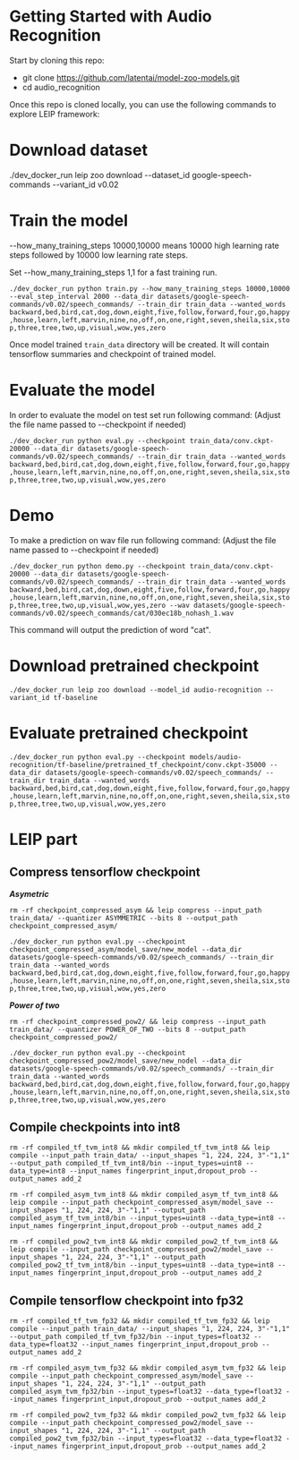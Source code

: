 # Getting Started with Audio Recognition

Start by cloning this repo:
* git clone https://github.com/latentai/model-zoo-models.git
* cd audio_recognition

Once this repo is cloned locally, you can use the following commands to explore LEIP framework:


# Download dataset

./dev_docker_run leip zoo download --dataset_id google-speech-commands --variant_id v0.02

# Train the model

--how_many_training_steps 10000,10000 means 10000 high learning rate steps followed by 10000 low learning rate steps.

Set --how_many_training_steps 1,1 for a fast training run.

`./dev_docker_run python train.py --how_many_training_steps 10000,10000 --eval_step_interval 2000 --data_dir datasets/google-speech-commands/v0.02/speech_commands/ --train_dir train_data --wanted_words backward,bed,bird,cat,dog,down,eight,five,follow,forward,four,go,happy,house,learn,left,marvin,nine,no,off,on,one,right,seven,sheila,six,stop,three,tree,two,up,visual,wow,yes,zero`

Once model trained `train_data` directory will be created. It will contain tensorflow summaries and checkpoint of trained model.

# Evaluate the model

In order to evaluate the model on test set run following command:
(Adjust the file name passed to --checkpoint if needed)

`./dev_docker_run python eval.py --checkpoint train_data/conv.ckpt-20000 --data_dir datasets/google-speech-commands/v0.02/speech_commands/ --train_dir train_data --wanted_words backward,bed,bird,cat,dog,down,eight,five,follow,forward,four,go,happy,house,learn,left,marvin,nine,no,off,on,one,right,seven,sheila,six,stop,three,tree,two,up,visual,wow,yes,zero`

# Demo

To make a prediction on wav file run following command:
(Adjust the file name passed to --checkpoint if needed)

`./dev_docker_run python demo.py --checkpoint train_data/conv.ckpt-20000 --data_dir datasets/google-speech-commands/v0.02/speech_commands/ --train_dir train_data --wanted_words backward,bed,bird,cat,dog,down,eight,five,follow,forward,four,go,happy,house,learn,left,marvin,nine,no,off,on,one,right,seven,sheila,six,stop,three,tree,two,up,visual,wow,yes,zero --wav datasets/google-speech-commands/v0.02/speech_commands/cat/030ec18b_nohash_1.wav`

This command will output the prediction of word "cat".

# Download pretrained checkpoint

`./dev_docker_run leip zoo download --model_id audio-recognition --variant_id tf-baseline`

# Evaluate pretrained checkpoint

`./dev_docker_run python eval.py --checkpoint models/audio-recognition/tf-baseline/pretrained_tf_checkpoint/conv.ckpt-35000 --data_dir datasets/google-speech-commands/v0.02/speech_commands/ --train_dir train_data --wanted_words backward,bed,bird,cat,dog,down,eight,five,follow,forward,four,go,happy,house,learn,left,marvin,nine,no,off,on,one,right,seven,sheila,six,stop,three,tree,two,up,visual,wow,yes,zero`

# LEIP part

## Compress tensorflow checkpoint

***Asymetric***

`rm -rf checkpoint_compressed_asym && leip compress --input_path train_data/ --quantizer ASYMMETRIC --bits 8 --output_path checkpoint_compressed_asym/`

`./dev_docker_run python eval.py --checkpoint checkpoint_compressed_asym/model_save/new_model --data_dir datasets/google-speech-commands/v0.02/speech_commands/ --train_dir train_data --wanted_words backward,bed,bird,cat,dog,down,eight,five,follow,forward,four,go,happy,house,learn,left,marvin,nine,no,off,on,one,right,seven,sheila,six,stop,three,tree,two,up,visual,wow,yes,zero`

***Power of two***

`rm -rf checkpoint_compressed_pow2/ && leip compress --input_path train_data/ --quantizer POWER_OF_TWO --bits 8 --output_path checkpoint_compressed_pow2/`

`./dev_docker_run python eval.py --checkpoint checkpoint_compressed_pow2/model_save/new_nodel --data_dir datasets/google-speech-commands/v0.02/speech_commands/ --train_dir train_data --wanted_words backward,bed,bird,cat,dog,down,eight,five,follow,forward,four,go,happy,house,learn,left,marvin,nine,no,off,on,one,right,seven,sheila,six,stop,three,tree,two,up,visual,wow,yes,zero`

## Compile checkpoints into int8

`rm -rf compiled_tf_tvm_int8 && mkdir compiled_tf_tvm_int8 && leip compile --input_path train_data/ --input_shapes "1, 224, 224, 3"-"1,1" --output_path compiled_tf_tvm_int8/bin --input_types=uint8 --data_type=int8 --input_names fingerprint_input,dropout_prob --output_names add_2`

`rm -rf compiled_asym_tvm_int8 && mkdir compiled_asym_tf_tvm_int8 && leip compile --input_path checkpoint_compressed_asym/model_save --input_shapes "1, 224, 224, 3"-"1,1" --output_path compiled_asym_tf_tvm_int8/bin --input_types=uint8 --data_type=int8 --input_names fingerprint_input,dropout_prob --output_names add_2`

`rm -rf compiled_pow2_tvm_int8 && mkdir compiled_pow2_tf_tvm_int8 && leip compile --input_path checkpoint_compressed_pow2/model_save --input_shapes "1, 224, 224, 3"-"1,1" --output_path compiled_pow2_tf_tvm_int8/bin --input_types=uint8 --data_type=int8 --input_names fingerprint_input,dropout_prob --output_names add_2`

## Compile tensorflow checkpoint into fp32

`rm -rf compiled_tf_tvm_fp32 && mkdir compiled_tf_tvm_fp32 && leip compile --input_path train_data/ --input_shapes "1, 224, 224, 3"-"1,1" --output_path compiled_tf_tvm_fp32/bin --input_types=float32 --data_type=float32 --input_names fingerprint_input,dropout_prob --output_names add_2`

`rm -rf compiled_asym_tvm_fp32 && mkdir compiled_asym_tvm_fp32 && leip compile --input_path checkpoint_compressed_asym/model_save --input_shapes "1, 224, 224, 3"-"1,1" --output_path compiled_asym_tvm_fp32/bin --input_types=float32 --data_type=float32 --input_names fingerprint_input,dropout_prob --output_names add_2`

`rm -rf compiled_pow2_tvm_fp32 && mkdir compiled_pow2_tvm_fp32 && leip compile --input_path checkpoint_compressed_pow2/model_save --input_shapes "1, 224, 224, 3"-"1,1" --output_path compiled_pow2_tvm_fp32/bin --input_types=float32 --data_type=float32 --input_names fingerprint_input,dropout_prob --output_names add_2`
